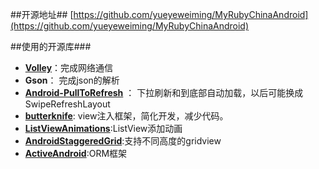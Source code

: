 ##开源地址##
[https://github.com/yueyeweiming/MyRubyChinaAndroid](https://github.com/yueyeweiming/MyRubyChinaAndroid)

##使用的开源库###
* **[Volley](https://android.googlesource.com/platform/frameworks/volley)**：完成网络通信
* **Gson**：  完成json的解析
* [**Android-PullToRefresh**](https://github.com/chrisbanes/Android-PullToRefresh) ： 下拉刷新和到底部自动加载，以后可能换成SwipeRefreshLayout  
* [**butterknife**](https://github.com/JakeWharton/butterknife): view注入框架，简化开发，减少代码。
* [**ListViewAnimations**](https://github.com/nhaarman/ListViewAnimations):ListView添加动画
* [**AndroidStaggeredGrid**](https://github.com/etsy/AndroidStaggeredGrid):支持不同高度的gridview
* [**ActiveAndroid**](https://github.com/pardom/ActiveAndroid):ORM框架